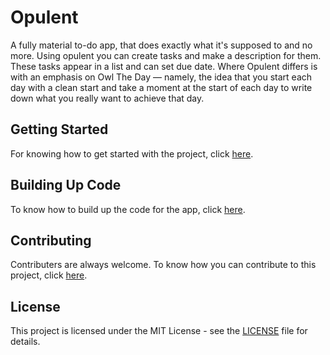 # Opulent
A fully material to-do app, that does exactly what it's supposed to and no more. Using opulent you can create tasks and make a description for them. These tasks appear in a list and can set due date. Where Opulent differs is with an emphasis on Owl The Day — namely, the idea that you start each day with a clean start and take a moment at the start of each day to write down what you really want to achieve that day.
## Getting Started
For knowing how to get started with the project, click [here](https://github.com/drish1001/Opulent/wiki/Android-Setup-Page).
## Building Up Code
To know how to build up the code for the app, click [here](https://github.com/drish1001/Opulent/wiki/Building-Up-Code).
## Contributing 
Contributers are always welcome. To know how you can contribute to this project, click [here](https://github.com/drish1001/Opulent/wiki/Contributing).
## License
This project is licensed under the MIT License - see the [LICENSE](https://github.com/drish1001/Opulent/blob/master/LICENSE) file for details.
